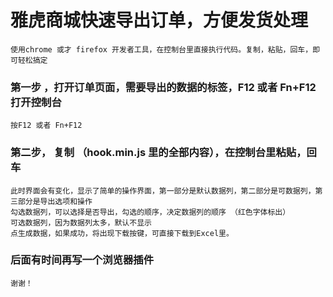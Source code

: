 # 雅虎商城快速导出订单，方便发货处理

    使用chrome 或才 firefox 开发者工具，在控制台里直接执行代码。复制，粘贴，回车，即可轻松搞定

### 第一步 ，打开订单页面，需要导出的数据的标签，F12 或者  Fn+F12 打开控制台
    按F12 或者 Fn+F12

### 第二步， 复制 （hook.min.js 里的全部内容），在控制台里粘贴，回车
    此时界面会有变化，显示了简单的操作界面，第一部分是默认数据列，第二部分是可数据列，第三部分是导出选项和操作
    勾选数据列，可以选择是否导出，勾选的顺序，决定数据列的顺序 （红色字体标出）
    可选数据列，因为数据列太多，默认不显示
    点生成数据，如果成功，将出现下载按键，可直接下载到Excel里。
    
### 后面有时间再写一个浏览器插件
    谢谢！